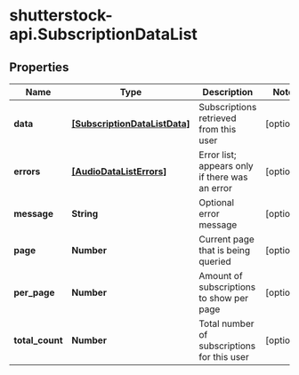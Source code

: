 # shutterstock-api.SubscriptionDataList

## Properties
Name | Type | Description | Notes
------------ | ------------- | ------------- | -------------
**data** | [**[SubscriptionDataListData]**](SubscriptionDataListData.md) | Subscriptions retrieved from this user | [optional] 
**errors** | [**[AudioDataListErrors]**](AudioDataListErrors.md) | Error list; appears only if there was an error | [optional] 
**message** | **String** | Optional error message | [optional] 
**page** | **Number** | Current page that is being queried | [optional] 
**per_page** | **Number** | Amount of subscriptions to show per page | [optional] 
**total_count** | **Number** | Total number of subscriptions for this user | [optional] 


